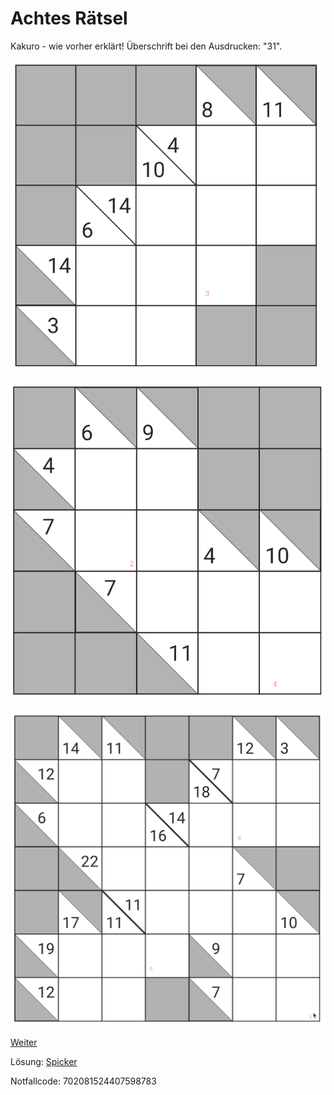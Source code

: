 Achtes Rätsel
===============

Kakuro - wie vorher erklärt!
Überschrift bei den Ausdrucken: "31".

![1](raetsel-08-1.png)

![2](raetsel-08-2.png)

![3](raetsel-08-3.png)

<!--
 1=3
 2=5
 3=3
 4=8
 5=3
 6=7

 353837
-->

<a href="/index.html#09-.md">Weiter</a>

Lösung: <a href="/index.html#/loesungen/31.md">Spicker</a>

Notfallcode: 702081524407598783
